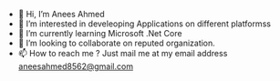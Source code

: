 - 👋 Hi, I’m Anees Ahmed
- 👀 I’m interested in develeoping Applications on different platformss
- 🌱 I’m currently learning Microsoft .Net Core
- 💞️ I’m looking to collaborate on reputed organization.
- 📫 How to reach me ? Just mail me at my email address aneesahmed8562@gmail.com

<!---
anees85562/anees85562 is a ✨ special ✨ repository because its `README.md` (this file) appears on your GitHub profile.
You can click the Preview link to take a look at your changes.
--->
